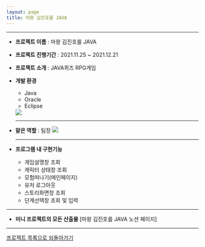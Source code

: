 ```yaml
---
layout: page
title: 마왕 김진호를 JAVA
---
```

***
  
- **프로젝트 이름** : 마왕 김진호를 JAVA

- **프로젝트 진행기간** : 2021.11.25 ~ 2021.12.21

- **프로젝트 소개** : JAVA퀴즈 RPG게임

- **개발 환경** 
  - Java
  - Oracle 
  - Eclipse 
  <img src="../img/miniTools.png">
  
  ***
  
- **맡은 역할** : 팀장
  <img src="../img/semiWBS.png">
  
 
  ***
  
- **프로그램 내 구현기능**
  - 게임설명창 조회
  - 캐릭터 상태창 조회
  - 모험떠나기(메인페이지)
  - 유저 로그아웃
  - 스토리화면창 조회
  - 단계선택창 조회 및 입력  
  
***

- **미니 프로젝트의 모든 산출물**
  [마왕 김진호를 JAVA 노션 페이지]

<!-- 
##### miniproject  
  [Mini Project 코드설명](miniprojectcode.md)   -->
  

***

[프로젝트 목록으로 되돌아가기](https://leesohyeon96.github.io/projects/)
